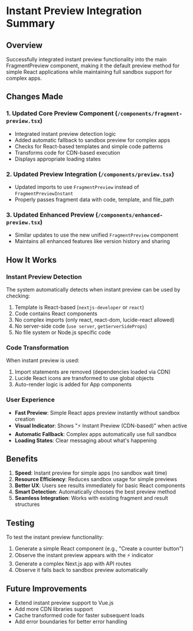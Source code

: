 # Instant Preview Integration Summary

## Overview
Successfully integrated instant preview functionality into the main FragmentPreview component, making it the default preview method for simple React applications while maintaining full sandbox support for complex apps.

## Changes Made

### 1. Updated Core Preview Component (`/components/fragment-preview.tsx`)
- Integrated instant preview detection logic
- Added automatic fallback to sandbox preview for complex apps
- Checks for React-based templates and simple code patterns
- Transforms code for CDN-based execution
- Displays appropriate loading states

### 2. Updated Preview Integration (`/components/preview.tsx`)
- Updated imports to use `FragmentPreview` instead of `FragmentPreviewInstant`
- Properly passes fragment data with code, template, and file_path

### 3. Updated Enhanced Preview (`/components/enhanced-preview.tsx`)
- Similar updates to use the new unified `FragmentPreview` component
- Maintains all enhanced features like version history and sharing

## How It Works

### Instant Preview Detection
The system automatically detects when instant preview can be used by checking:
1. Template is React-based (`nextjs-developer` or `react`)
2. Code contains React components
3. No complex imports (only react, react-dom, lucide-react allowed)
4. No server-side code (`use server`, `getServerSideProps`)
5. No file system or Node.js specific code

### Code Transformation
When instant preview is used:
1. Import statements are removed (dependencies loaded via CDN)
2. Lucide React icons are transformed to use global objects
3. Auto-render logic is added for App components

### User Experience
- **Fast Preview**: Simple React apps preview instantly without sandbox creation
- **Visual Indicator**: Shows "⚡ Instant Preview (CDN-based)" when active
- **Automatic Fallback**: Complex apps automatically use full sandbox
- **Loading States**: Clear messaging about what's happening

## Benefits
1. **Speed**: Instant preview for simple apps (no sandbox wait time)
2. **Resource Efficiency**: Reduces sandbox usage for simple previews
3. **Better UX**: Users see results immediately for basic React components
4. **Smart Detection**: Automatically chooses the best preview method
5. **Seamless Integration**: Works with existing fragment and result structures

## Testing
To test the instant preview functionality:
1. Generate a simple React component (e.g., "Create a counter button")
2. Observe the instant preview appears with the ⚡ indicator
3. Generate a complex Next.js app with API routes
4. Observe it falls back to sandbox preview automatically

## Future Improvements
- Extend instant preview support to Vue.js
- Add more CDN libraries support
- Cache transformed code for faster subsequent loads
- Add error boundaries for better error handling